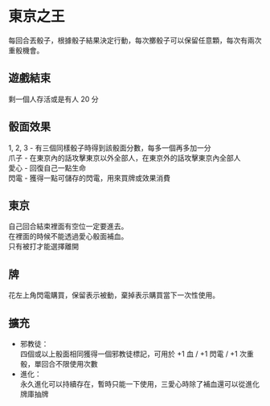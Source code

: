 # 東京之王
每回合丟骰子，根據骰子結果決定行動，每次擲骰子可以保留任意顆，每次有兩次重骰機會。  


## 遊戲結束
剩一個人存活或是有人 20 分

## 骰面效果
1, 2, 3 - 有三個同樣骰子時得到該骰面分數，每多一個再多加一分  
爪子 - 在東京內的話攻擊東京以外全部人，在東京外的話攻擊東京內全部人  
愛心 - 回復自己一點生命  
閃電 - 獲得一點可儲存的閃電，用來買牌或效果消費  

## 東京
自己回合結束裡面有空位一定要進去。  
在裡面的時候不能透過愛心骰面補血。  
只有被打才能選擇離開

## 牌
花左上角閃電購買，保留表示被動，棄掉表示購買當下一次性使用。  


## 擴充
- 邪教徒：  
四個或以上骰面相同獲得一個邪教徒標記，可用於 +1 血 / +1 閃電 / +1 次重骰，單回合不限使用次數
- 進化：  
永久進化可以持續存在，暫時只能一下使用，三愛心時除了補血還可以從進化牌庫抽牌